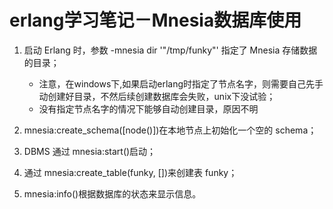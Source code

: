 erlang学习笔记－Mnesia数据库使用
===

1. 启动 Erlang 时，参数 -mnesia dir '"/tmp/funky"' 指定了 Mnesia 存储数据的目录；
    * 注意，在windows下,如果启动erlang时指定了节点名字，则需要自己先手动创建好目录，不然后续创建数据库会失败，unix下没试验；
    * 没有指定节点名字的情况下能够自动创建目录，原因不明

2. mnesia:create_schema([node()])在本地节点上初始化一个空的 schema；

3. DBMS 通过 mnesia:start()启动；

4. 通过 mnesia:create_table(funky, [])来创建表 funky；

5. mnesia:info()根据数据库的状态来显示信息。
